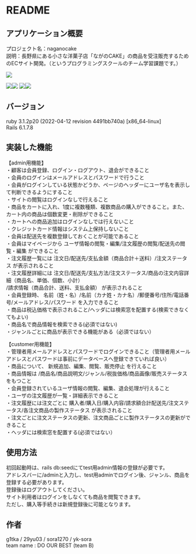 # README
<!--アプリケーション名・簡潔な概要・アプリケーションＵＲＬ-->
<!--動作がわかるような画像やGif動画-->
<!--アプリケーションの詳細な説明-->
<!--使っている言語やフレームワークのバージョン-->
<!--環境構築に必要な手順-->
<!--インフラ・フロント・バックそれぞれの技術選定-->
<!--実装した機能-->
<!--設計書-->
<!--使用方法-->
<!--作者（アカウント）-->

## アプリケーション概要
  プロジェクト名：naganocake  
  説明：長野県にある小さな洋菓子店「ながのCAKE」の商品を受注販売するためのECサイト開発。（というプログラミングスクールのチーム学習課題です。）  
  
  
<img src="https://github.com/B-DO-OUR-BEST/naganocake/assets/165782083/cf3bff4f-b97f-4733-a901-e1900bc73ee8">  
  

<img src="https://img.shields.io/badge/-Amazon%20aws-232F3E.svg?logo=amazon-aws&style=plastic"><img src="https://img.shields.io/badge/-Github-181717.svg?logo=github&style=plastic">
<img src="https://img.shields.io/badge/-Ruby-CC342D.svg?logo=ruby&style=plastic"><img src="https://img.shields.io/badge/-Rails-CC0000.svg?logo=rails&style=plastic">

## バージョン
  ruby 3.1.2p20 (2022-04-12 revision 4491bb740a) [x86_64-linux]  
  Rails 6.1.7.8
  
## 実装した機能
  【admin用機能】  
  ・顧客は会員登録、ログイン・ログアウト、退会ができること  
  ・会員のログインはメールアドレスとパスワードで行うこと  
  ・会員がログインしている状態かどうか、ページのヘッダーにユーザ名を表示して判断できるようにすること  
  ・サイトの閲覧はログインなしで行えること  
  ・商品をカートに入れ、1度に複数種類、複数商品の購入ができること。また、カート内の商品は個数変更・削除ができること  
  ・カートへの商品追加はログインなしでは行えないこと  
  ・クレジットカード情報はシステム上保持しないこと  
  ・会員は配送先を複数登録しておくことが可能であること  
  ・会員はマイページから  ユーザ情報の閲覧・編集/注文履歴の閲覧/配送先の閲覧・編集  ができること  
  ・注文履歴一覧には  注文日/配送先/支払金額（商品合計＋送料）/注文ステータス  が表示されること  
  ・注文履歴詳細には  注文日/配送先/支払方法/注文ステータス/商品の注文内容詳細（商品名、単価、個数、小計）  
                      /請求情報（商品合計、送料、支払金額）  が表示されること  
  ・会員登録時、  名前（姓・名）/名前（カナ姓・カナ名）/郵便番号/住所/電話番号/メールアドレス/パスワード  を入力できること  
  ・商品は税込価格で表示されること/ヘッダには検索窓を配置する(検索できなくてもよい)  
  ・商品名で商品情報を検索できる(必須ではない)  
  ・ジャンルごとに商品が表示できる機能がある（必須ではない）  

  【customer用機能】  
  ・管理者用メールアドレスとパスワードでログインできること（管理者用メールアドレスとパスワードは事前にデータベースへ登録できていれば良い）  
  ・商品について、  新規追加、編集、閲覧、販売停止 を行えること  
  ・商品情報は  /商品名/商品説明文/ジャンル/税抜価格/商品画像/販売ステータス  をもつこと  
  ・会員登録されているユーザ情報の閲覧、編集、退会処理が行えること  
  ・ユーザの注文履歴が一覧・詳細表示できること  
  ・注文履歴には注文ごとに  購入者/購入日/購入内容/請求額合計配送先/注文ステータス/各注文商品の製作ステータス  が表示されること  
  ・注文ごとに注文ステータスの更新、注文商品ごとに製作ステータスの更新ができること  
  ・ヘッダには検索窓を配置する(必須ではない）  
  
## 使用方法
  初回起動時は、rails db:seedにてtest用admin情報の登録が必要です。  
  アドレスバーに/adminと入力し、test用adminでログイン後、ジャンル、商品を登録する必要があります。  
  登録後はログアウトしてください。  
  サイト利用者はログインをしなくても商品を閲覧できます。  
  ただし、購入等手続きは新規登録後に可能となります。  
  
## 作者
  g1tka / 29yu03 / sora1270 / yk-sora  
  team name : DO OUR BEST (team B)  